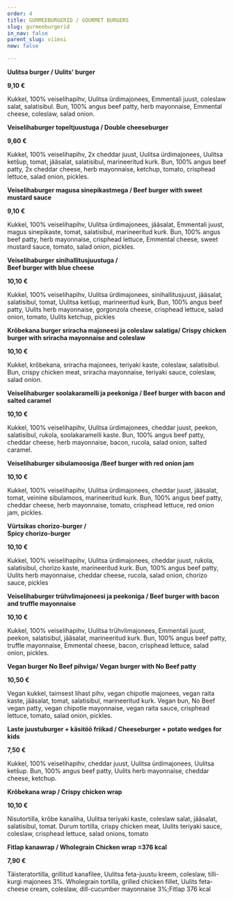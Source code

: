 ```yaml
---
order: 4
title: GURMEEBURGERID / GOURMET BURGERS
slug: gurmeeburgerid
in_nav: false
parent_slug: viimsi
new: false

---
```

**Uulitsa burger / Uulits' burger**

**9,10 €**

<span class="koostis"> Kukkel, 100% veiselihapihv, Uulitsa ürdimajonees, Emmentali juust, coleslaw salat, salatisibul. Bun, 100% angus beef patty, herb mayonnaise, Emmental cheese, coleslaw, salad onion.

**Veiselihaburger topeltjuustuga / Double cheeseburger**

**9,60 €**

<span class="koostis"> Kukkel, 100% veiselihapihv, 2x cheddar juust, Uulitsa ürdimajonees, Uulitsa ketšup, tomat, jääsalat, salatisibul, marineeritud kurk. Bun, 100% angus beef patty, 2x cheddar cheese, herb mayonnaise, ketchup, tomato, crisphead lettuce, salad onion, pickles.

**Veiselihaburger magusa sinepikastmega / Beef burger with sweet mustard sauce**

**9,10 €**

<span class="koostis"> Kukkel, 100% veiselihapihv, Uulitsa ürdimajonees, jääsalat, Emmentali juust, magus sinepikaste, tomat, salatisibul, marineeritud kurk. Bun, 100% angus beef patty, herb mayonnaise, crisphead lettuce, Emmental cheese, sweet mustard sauce, tomato, salad onion, pickles.

**Veiselihaburger sinihallitusjuustuga /  
Beef burger with blue cheese**

**10,10 €**

<span class="koostis">Kukkel, 100% veiselihapihv, Uulitsa ürdimajonees, sinihallitusjuust, jääsalat, salatisibul, tomat, Uulitsa ketšup, marineeritud kurk,  Bun, 100% angus beef patty, Uulits herb mayonnaise, gorgonzola cheese, crisphead lettuce, salad onion, tomato, Uulits ketchup, pickles</span>

<span class="spicy"></span>**Krõbekana burger sriracha majoneesi ja coleslaw salatiga/ Crispy chicken burger with sriracha mayonnaise and coleslaw**

**10,10 €**

<span class="koostis"> Kukkel, krõbekana, sriracha majonees, teriyaki kaste, coleslaw, salatisibul. Bun, crispy chicken meat, sriracha mayonnaise, teriyaki sauce, coleslaw, salad onion.

<span class="spicy"></span>

**Veiselihaburger soolakaramelli ja peekoniga / Beef burger with bacon and salted caramel**

**10,10 €**

<span class="koostis"> Kukkel, 100% veiselihapihv, Uulitsa ürdimajonees, cheddar juust, peekon, salatisibul, rukola, soolakaramelli kaste. Bun, 100% angus beef patty, cheddar cheese, herb mayonnaise, bacon, rucola, salad onion, salted caramel.

**Veiselihaburger sibulamoosiga /Beef burger with red onion jam**

**10,10 €**

<span class="koostis"> Kukkel, 100% veiselihapihv, Uulitsa ürdimajonees, cheddar juust, jääsalat, tomat, veinine sibulamoos, marineeritud kurk. Bun, 100% angus beef patty,  cheddar cheese, herb mayonnaise, tomato, crisphead lettuce, red onion jam, pickles.

<span class="spicy"></span> **Vürtsikas chorizo-burger /  
Spicy chorizo-burger**

**10,10 €**

<span class="koostis">Kukkel, 100% veiselihapihv, Uulitsa ürdimajonees, cheddar juust, rukola, salatisibul, chorizo kaste, marineeritud kurk. Bun, 100% angus beef patty, Uulits herb mayonnaise, cheddar cheese, rucola, salad onion, chorizo sauce, pickles</span>

**Veiselihaburger trühvlimajoneesi ja peekoniga / Beef burger with bacon and truffle mayonnaise**

**10,10 €**

<span class="koostis"> Kukkel, 100% veiselihapihv, Uulitsa trühvlimajonees, Emmentali juust, peekon, salatisibul, jääsalat, marineeritud kurk. Bun, 100% angus beef patty, truffle mayonnaise, Emmental cheese, bacon, crisphead lettuce, salad onion, pickles.

**Vegan burger No Beef pihviga/ Vegan burger with No Beef patty**

**10,50 €**

<span class="koostis"> Vegan kukkel, taimsest lihast pihv, vegan chipotle majonees, vegan raita kaste, jääsalat, tomat, salatisibul, marineeritud kurk. Vegan bun, No Beef vegan patty, vegan chipotle mayonnaise, vegan raita sauce, crisphead lettuce, tomato, salad onion, pickles.

> <span class="vege"></span><span class="vegan">

**Laste juustuburger + käsitöö friikad / Cheeseburger + potato wedges for kids**

**7,50 €**

<span class="koostis"> Kukkel, 100% veiselihapihv, cheddar juust, Uulitsa ürdimajonees, Uulitsa ketšup. Bun, 100% angus beef patty, Uulits herb mayonnaise, cheddar cheese, ketchup.

<span class="spicy"></span> **Krõbekana wrap / Crispy chicken wrap**

**10,10 €**

<span class="koostis">Nisutortilla, krõbe kanaliha, Uulitsa teriyaki kaste, coleslaw salat, jääsalat, salatisibul, tomat. Durum tortilla, crispy chicken meat, Uulits teriyaki sauce, coleslaw, crisphead lettuce, salad onions, tomato</span>

**Fitlap kanawrap / Wholegrain Chicken wrap =376 kcal**

**7,90 €**

<span class="koostis">Täisteratortilla, grillitud kanafilee, Uulitsa feta-juustu kreem, coleslaw, tilli-kurgi majonees 3%. Wholegrain tortilla, grilled chicken fillet, Uulits feta-cheese cream, coleslaw, dill-cucumber mayonnaise 3%;</span>Fitlap 376 kcal</span>